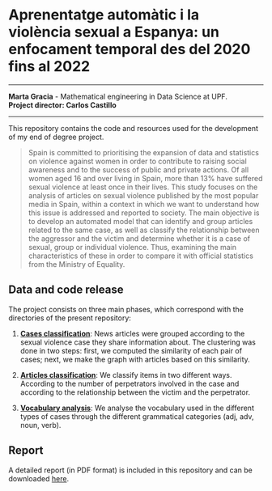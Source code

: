 # Aprenentatge automàtic i la violència sexual a Espanya: un enfocament temporal des del 2020 fins al 2022

---

**Marta Gracia** - Mathematical engineering in Data Science at UPF. <br>
**Project director: Carlos Castillo**

---

This repository contains the code and resources used for the development of my end of degree project.

>Spain is committed to prioritising the expansion of data and statistics on violence against women in order to contribute to raising social awareness and to the success of public and private actions. Of all women aged 16 and over living in Spain, more than 13% have suffered sexual violence at least once in their lives. This study focuses on the analysis of articles on sexual violence published by the most popular media in Spain, within a context in which we want to understand how this issue is addressed and reported to society. The main objective is to develop an automated model that can identify and group articles related to the same case, as well as classify the relationship between the aggressor and the victim and determine whether it is a case of sexual, group or individual violence. Thus, examining the main characteristics of these in order to compare it with official statistics from the Ministry of Equality.


## Data and code release
The project consists on three main phases, which correspond with the directories of the present repository: 
1. **[Cases classification](https://github.com/martagraciavalles/spanish_media_coverage_sexual_violence/tree/main/cases_classification)**: News articles were grouped according to the sexual violence case they share information about. The clustering was done in two steps: first, we computed the similarity of each pair of cases; next, we make the graph with articles based on this similarity. 

2. **[Articles classification](https://github.com/marilenabudan/spanish_media_coverage_sexual_violence/tree/main/articles_analysis)**: We classify items in two different ways. According to the number of perpetrators involved in the case and according to the relationship between the victim and the perpetrator.

3. **[Vocabulary analysis](https://github.com/marilenabudan/spanish_media_coverage_sexual_violence/tree/main/articles_analysis)**: We analyse the vocabulary used in the different types of cases through the different grammatical categories (adj, adv, noun, verb).


## Report 
A detailed report (in PDF format) is included in this repository and can be downloaded [here](https://github.com/marilenabudan/spanish_media_coverage_sexual_violence/blob/main/report.pdf).

